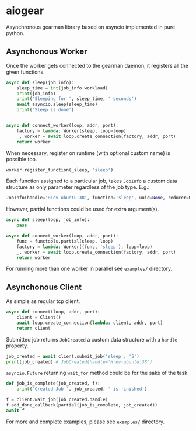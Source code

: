 # aiogear
Asynchronous gearman library based on asyncio implemented in pure python.


## Asynchonous Worker

Once the worker gets connected to the gearman daemon, it registers all the given functions.

```python
async def sleep(job_info):
    sleep_time = int(job_info.workload)
    print(job_info)
    print('Sleeping for ', sleep_time, ' seconds')
    await asyncio.sleep(sleep_time)
    print('Sleep is done')


async def connect_worker(loop, addr, port):
    factory = lambda: Worker(sleep, loop=loop)
    _, worker = await loop.create_connection(factory, addr, port)
    return worker
```

When necessary, register on runtime (with optional custom name) is possible too.

```python
worker.register_function(_sleep, 'sleep')
```

Each function assigned to a particular job, takes `JobInfo` a custom data structure as only parameter regardless of the job type. E.g.:

```python
JobInfo(handle='H:ev-ubuntu:38', function='sleep', uuid=None, reducer=None, workload='5')
```

However, partial functions could be used for extra argument(s).

```python
async def sleep(loop, job_info):
    pass

async def connect_worker(loop, addr, port):
    func = functools.partial(sleep, loop)
    factory = lambda: Worker((func, 'sleep'), loop=loop)
    _, worker = await loop.create_connection(factory, addr, port)
    return worker
```

For running more than one worker in parallel see `examples/` directory.


## Asynchonous Client

As simple as regular tcp client.

```python
async def connect(loop, addr, port):
    client = Client()
    await loop.create_connection(lambda: client, addr, port)
    return client
```

Submitted job returns `JobCreated` a custom data structure with a `handle` property.

```python
job_created = await client.submit_job('sleep', '5')
print(job_created) # JobCreated(handle='H:ev-ubuntu:38')
```

`asyncio.Future` returning `wait_for` method could be for the sake of the task.

```python
def job_is_complete(job_created, f):
    print('Created Job ', job_created, ' is finished')

f = client.wait_job(job_created.handle)
f.add_done_callback(partial(job_is_complete, job_created))
await f
```


For more and complete examples, please see `examples/` directory.
